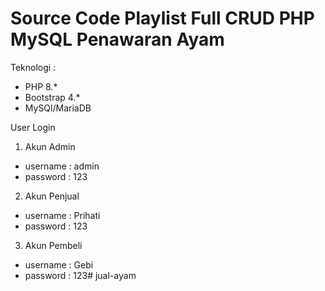 # Source Code Playlist Full CRUD PHP MySQL Penawaran Ayam
Teknologi :
- PHP 8.*
- Bootstrap 4.*
- MySQl/MariaDB

User Login 
1. Akun Admin
- username : admin
- password : 123

2. Akun Penjual
- username : Prihati
- password : 123

3. Akun Pembeli
- username : Gebi
- password : 123#   j u a l - a y a m  
 